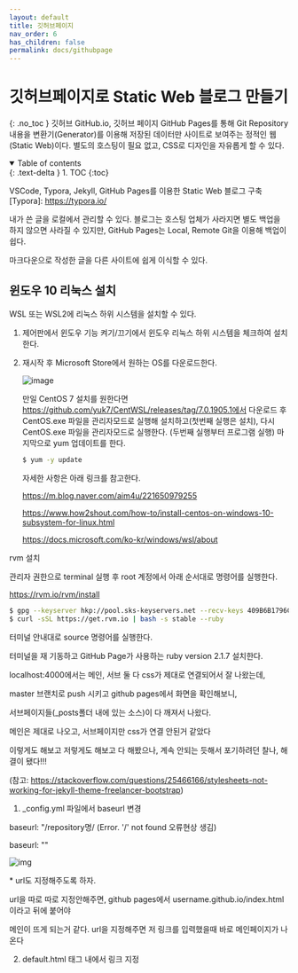 ```yaml
---
layout: default
title: 깃허브페이지
nav_order: 6
has_children: false
permalink: docs/githubpage
---
```

# 깃허브페이지로 Static Web 블로그 만들기
{: .no_toc }
깃허브 GitHub.io, 깃허브 페이지 GitHub Pages를 통해 Git Repository 내용을 변환기(Generator)를 이용해 저장된 데이터만 사이트로 보여주는 정적인 웹(Static Web)이다. 별도의 호스팅이 필요 없고, CSS로 디자인을 자유롭게 할 수 있다.

<details open markdown="block">
  <summary>
    Table of contents
  </summary>
  {: .text-delta }
1. TOC
{:toc}
</details>


VSCode, Typora, Jekyll, GitHub Pages를 이용한 Static Web 블로그 구축
[Typora]: https://typora.io/



내가 쓴 글을 로컬에서 관리할 수 있다. 블로그는 호스팅 업체가 사라지면 별도 백업을 하지 않으면 사라질 수 있지만, GitHub Pages는 Local, Remote Git을 이용해 백업이 쉽다. 

마크다운으로 작성한 글을 다른 사이트에 쉽게 이식할 수 있다.



## 윈도우 10 리눅스 설치

WSL 또는 WSL2에 리눅스 하위 시스템을 설치할 수 있다.

1. 제어판에서 윈도우 기능 켜기/끄기에서 윈도우 리눅스 하위 시스템을 체크하여 설치한다.

2. 재시작 후 Microsoft Store에서 원하는 OS를 다운로드한다.

   ![image](https://user-images.githubusercontent.com/5028400/34940910-c77e4516-fa34-11e7-9ba6-57a841f56271.png)

   만일 CentOS 7 설치를 원한다면 https://github.com/yuk7/CentWSL/releases/tag/7.0.1905.1에서 다운로드 후 CentOS.exe 파일을 관리자모드로 실행해 설치하고(첫번째 실행은 설치), 다시 CentOS.exe 파일을 관리자모드로 실행한다. (두번째 실행부터 프로그램 실행) 마지막으로 yum 업데이트를 한다. 

   ```bash
   $ yum -y update
   ```

   자세한 사항은 아래 링크를 참고한다.

   https://m.blog.naver.com/aim4u/221650979255

   https://www.how2shout.com/how-to/install-centos-on-windows-10-subsystem-for-linux.html

   https://docs.microsoft.com/ko-kr/windows/wsl/about



rvm 설치

관리자 권한으로 terminal 실행 후 root 계정에서 아래 순서대로 명령어를 실행한다.

https://rvm.io/rvm/install

```bash
$ gpg --keyserver hkp://pool.sks-keyservers.net --recv-keys 409B6B1796C275462A1703113804BB82D39DC0E3 7D2BAF1CF37B13E2069D6956105BD0E739499BDB
$ curl -sSL https://get.rvm.io | bash -s stable --ruby
```

터미널 안내대로 source 명령어를 실행한다.

터미널을 재 기동하고 GitHub Page가 사용하는 ruby version 2.1.7 설치한다.









localhost:4000에서는 메인, 서브 둘 다 css가 제대로 연결되어서 잘 나왔는데,

master 브랜치로 push 시키고 github pages에서 화면을 확인해보니,

서브페이지들(_posts폴더 내에 있는 소스)이 다 깨져서 나왔다. 

 

메인은 제대로 나오고, 서브페이지만 css가 연결 안된거 같았다 

이렇게도 해보고 저렇게도 해보고 다 해봤으나, 계속 안되는 듯해서 포기하려던 찰나, 해결이 됐다!!! 

(참고: https://stackoverflow.com/questions/25466166/stylesheets-not-working-for-jekyll-theme-freelancer-bootstrap)

 

1) _config.yml 파일에서 baseurl 변경

baseurl: "/repository명/ (Error. '/' not found 오류현상 생김)

baseurl: "" 



![img](https://blog.kakaocdn.net/dn/xfj8A/btqBxAyf2D4/NAWLBbgXkvBUTp8TyTLV20/img.png)



\* url도 지정해주도록 하자.

url을 따로 따로 지정안해주면, github pages에서 username.github.io/index.html이라고 뒤에 붙어야

메인이 뜨게 되는거 같다. url을 지정해주면 저 링크를 입력했을때 바로 메인페이지가 나온다 

 

 

2) default.html <head></head>태그 내에서 링크 지정

<link rel="stylesheet" href="{{ site.baseurl }}/all.css">

<script defer src="{{ site.baseurl }}/all.js">



default.html에서 css, js 각각 경로 앞에 '/'를 추가해주었다. github pages에서도 제대로 나오는거 확인 완료.





# 2. 블로그 꾸미기



jeckyll 과 bundle 설치

```BASH
$ bundle install
```

BASH 에 들어가 아래 명령어 실행 후

```BASH
$ bundle exec jekyll serve
```

서버가 돌아가면 http://127.0.0.1:4000에 접속해 결과물을 확인한다.

변경사항 발생 후 F5를 누르면 반영 결과를 바로 확인할 수 있다.







sass

$hero-3: 배경화면



검색

Gibhub Blog는 Static Web으로 동적인 검색을 구현하려면 추가 라이브러리를 써야한다. 선택한 테마에서 

[lunr]: https://lunrjs.com/

 라는 라이브러리를 사용해 동일한 것을 적용했다. 아직 lunr 에서 한글 지원을 하지 않고 있어 아래와 같이 just-the-docks.js를 수정해 해결했다.


